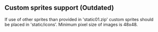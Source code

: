 ## Custom sprites support (Outdated)
If use of other sprites than provided in 'static01.zip' custom sprites should be placed in 'static/icons'. Minimum pixel size of images is 48x48.
